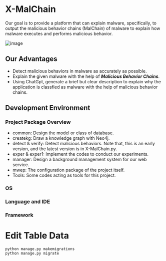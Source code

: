# X-MalChain
Our goal is to provide a platform that can explain malware, specifically, to output the malicious behavior chains (MalChain) of malware to explain how malware executes and performs malicious behavior.

![image](https://github.com/X-MalChain/x-malchain/assets/141179257/2d79635a-03b1-4285-9368-29c42a36071f)


## Our Advantages
- Detect malicious behaviors in malware as accurately as possible.
- Explain the given malware with the help of **_Malicious Behavior Chains_**.
- Using ChatGpt, generate a brief but clear description to explain why the application is classfied as malware with the help of malicious behavior chains.

## Development Environment

### Project Package Overview
- common: Design the model or class of database.
- createkg: Draw a knowledge graph with Neo4j.
- detect & verify: Detect malicious behaviors. Note that, this is an early version, and the latest version is in X-MalChain.py.
- exper & exper1: Implement the codes to conduct our experiments.
- manager: Design a background management system for our web service.
- mwep: The configuration package of the project itself.
- Tools: Some codes acting as tools for this project.

### OS
### Language and IDE
### Framework
# Edit Table Data
```angular2html
python manage.py makemigrations
python manage.py migrate
```
